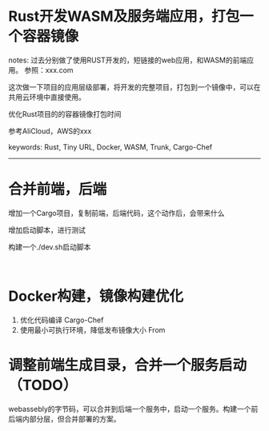 # Rust开发WASM及服务端应用，打包一个容器镜像

notes:
过去分别做了使用RUST开发的，短链接的web应用，和WASM的前端应用。
参照：xxx.com

这次做一下项目的应用层级部署，将开发的完整项目，打包到一个镜像中，可以在共用云环境中直接使用。

优化Rust项目的的容器镜像打包时间

参考AliCloud，AWS的xxx

keywords: Rust, Tiny URL, Docker, WASM, Trunk, Cargo-Chef

---

# 合并前端，后端

增加一个Cargo项目，复制前端，后端代码，这个动作后，会带来什么

增加启动脚本，进行测试

构建一个./dev.sh启动脚本

``` dev.sh



```

# Docker构建，镜像构建优化

1. 优化代码编译 Cargo-Chef
2. 使用最小可执行环境，降低发布镜像大小 From

# 调整前端生成目录，合并一个服务启动（TODO）

webassebly的字节码，可以合并到后端一个服务中，启动一个服务。构建一个前后端内部分层，但合并部署的方案。

